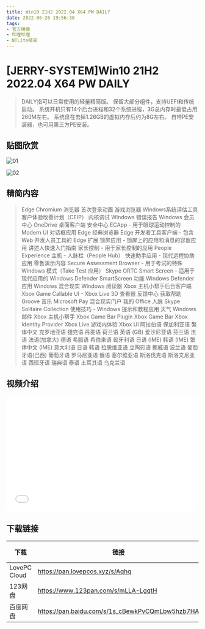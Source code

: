 ```yaml
---
title: Win10 21H2 2022.04 X64 PW DAILY
date: 2022-06-26 19:56:38
tags:
- 官方镜像
- 哔哩哔哩
- NTLite精简
---
```


# [JERRY-SYSTEM]Win10 21H2 2022.04 X64 PW DAILY

> DAILY指可以日常使用的轻量精简版。
> 保留大部分组件，支持UEFI和传统启动。
> 系统开机只有14个后台进程和32个系统进程，3G总内存时最低占用260M左右。
> 系统盘在去掉1.26GB的虚拟内存后约为8G左右。
> 自带PE安装器，也可用第三方PE安装。

## 贴图欣赏

![01](004_01.png)

![02](004_02.png)

## 精简内容

> Edge Chromium 浏览器
> 首次登录动画
> 游戏浏览器
> Windows系统评估工具
> 客户体验改善计划（CEIP）
> 内核调试
> Windows 错误报告
> Windows 会员中心
> OneDrive 桌面客户端
> 安全中心
> ECApp - 用于眼球运动控制的 Modern UI 对话框应用
> Edge 经典浏览器
> Edge 开发者工具客户端 - 包含 Web 开发人员工具的 Edge 扩展
> 锁屏应用 - 锁屏上的应用和消息的容器应用
> 讲述人快速入门指南
> 家长控制 - 用于家长控制的应用
> People Experience 主机 - 人脉栏（People Hub）
> 快速助手应用 - 现代远程协助应用
> 零售演示内容
> Secure Assessment Browser - 用于考试的特殊 Windows 模式（Take Test 应用）
> Skype ORTC
> Smart Screen - 适用于现代应用的 Windows Defender SmartScreen 功能
> Windows Defender 应用
> Windows 混合现实
> Windows 阅读器
> Xbox 主机小帮手后台客户端
> Xbox Game Callable UI - Xbox Live
> 3D 查看器
> 反馈中心
> 获取帮助
> Groove 音乐
> Microsoft Pay
> 混合现实门户
> 我的 Office
> 人脉
> Skype
> Solitaire Collection
> 使用技巧 - Windows 提示和教程应用
> 天气
> Windows 邮件
> Xbox 主机小帮手
> Xbox Game Bar Plugin
> Xbox Game Bar
> Xbox Identity Provider
> Xbox Live 游戏内体验
> Xbox UI
> 阿拉伯语
> 保加利亚语
> 繁体中文
> 克罗地亚语
> 捷克语
> 丹麦语
> 荷兰语
> 英语 (GB)
> 爱沙尼亚语
> 芬兰语
> 法语
> 法语(加拿大)
> 德语
> 希腊语
> 希伯来语
> 匈牙利语
> 日语 (IME)
> 韩语 (IME)
> 繁体中文 (IME)
> 意大利语
> 日语
> 韩语
> 拉脱维亚语
> 立陶宛语
> 挪威语
> 波兰语
> 葡萄牙语(巴西)
> 葡萄牙语
> 罗马尼亚语
> 俄语
> 塞尔维亚语
> 斯洛伐克语
> 斯洛文尼亚语
> 西班牙语
> 瑞典语
> 泰语
> 土耳其语
> 乌克兰语

## 视频介绍

<div style="position: relative; padding: 30% 45%;">
    <iframe style="
        position: absolute; 
        width: 100%; 
        height: 100%; 
        left: 0; top: 0;" 
        src="//player.bilibili.com/player.html?aid=300535851&bvid=BV1uf4y1Z7M1&cid=764746078&page=1"
        scrolling="no" 
        border="0" 
        frameborder="no" 
        framespacing="0" 
        allowfullscreen="true">
    </iframe>
</div>


## **下载链接**

| 下载         | 链接                                            | 提取码 |
| ------------ | ----------------------------------------------- | ------ |
| LovePC Cloud | https://pan.lovepcos.xyz/s/Aqhq                 | 21H2   |
| 123网盘      | https://www.123pan.com/s/mLLA-LgqtH             | 21H2   |
| 百度网盘     | https://pan.baidu.com/s/1s_cBewkPvCQmLbw5hzb7HA | 21H2   |
